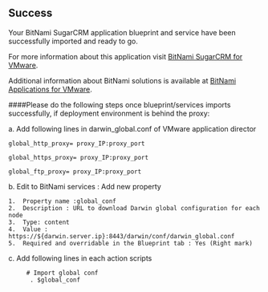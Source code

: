 [BitNami Applications for VMware]: http://bitnami.org/vmware "BitNami Applications for VMware"
[BitNami SugarCRM for VMware]: http://bitnami.org/vmware/sugarcrm "BitNami SugarCRM for VMware"


## Success
Your BitNami SugarCRM application blueprint and service have been successfully imported and ready to go.

For more information about this application visit [BitNami SugarCRM for VMware].

Additional information about BitNami solutions is available at [BitNami Applications for VMware].

####Please do the following steps once blueprint/services imports successfully, if deployment environment is behind the proxy:

a.	Add following lines in darwin_global.conf of VMware application director 

  	global_http_proxy= proxy_IP:proxy_port
  
  	global_https_proxy= proxy_IP:proxy_port
  
  	global_ftp_proxy= proxy_IP:proxy_port

b.	Edit to BitNami services : Add new property 

  	1.	Property name :global_conf   
  	2.	Description : URL to download Darwin global configuration for each node  
  	3.	Type: content    	
  	4.	Value : https://${darwin.server.ip}:8443/darwin/conf/darwin_global.conf  	
  	5.	Required and overridable in the Blueprint tab : Yes (Right mark)

c.	Add following lines in each action scripts

 		 # Import global conf   
  		  . $global_conf

